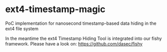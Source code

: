 # ext4-timestamp-magic
PoC implementation for nanosecond timestamp-based data hiding in the ext4 file system

In the meantime the ext4 Timestamp Hiding Tool is integrated into our fishy framework.
Please have a look on: https://github.com/dasec/fishy

